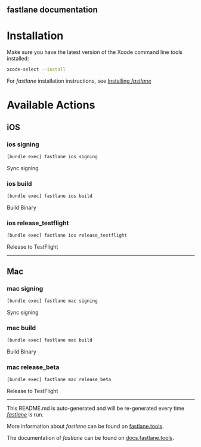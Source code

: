 fastlane documentation
----

# Installation

Make sure you have the latest version of the Xcode command line tools installed:

```sh
xcode-select --install
```

For _fastlane_ installation instructions, see [Installing _fastlane_](https://docs.fastlane.tools/#installing-fastlane)

# Available Actions

## iOS

### ios signing

```sh
[bundle exec] fastlane ios signing
```

Sync signing

### ios build

```sh
[bundle exec] fastlane ios build
```

Build Binary

### ios release_testflight

```sh
[bundle exec] fastlane ios release_testflight
```

Release to TestFlight

----


## Mac

### mac signing

```sh
[bundle exec] fastlane mac signing
```

Sync signing

### mac build

```sh
[bundle exec] fastlane mac build
```

Build Binary

### mac release_beta

```sh
[bundle exec] fastlane mac release_beta
```

Release to TestFlight

----

This README.md is auto-generated and will be re-generated every time [_fastlane_](https://fastlane.tools) is run.

More information about _fastlane_ can be found on [fastlane.tools](https://fastlane.tools).

The documentation of _fastlane_ can be found on [docs.fastlane.tools](https://docs.fastlane.tools).
